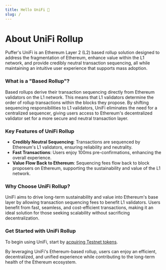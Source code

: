 ```yaml
---
title: Hello UniFi 🐡
slug: /
---
```


# About UniFi Rollup

Puffer's UniFi is an Ethereum Layer 2 (L2) based rollup solution designed to address the fragmentation of Ethereum,
enhance value within the L1 network, and provide credibly neutral transaction sequencing, all while maintaining
an intuitive user experience that supports mass adoption.

### What is a "Based Rollup"?

Based rollups derive their transaction sequencing directly from Ethereum validators on the L1 network. 
This means that L1 validators determine the order of rollup transactions within the blocks they propose.
By shifting sequencing responsibilities to L1 validators, UniFi eliminates the need for a centralized sequencer,
giving users access to Ethereum's decentralized validator set for a more secure and neutral transaction layer.

### Key Features of UniFi Rollup

- **Credibly Neutral Sequencing**: Transactions are sequenced by Ethereum's L1 validators, ensuring reliability and neutrality.
- **Fast Transactions**: Users enjoy 100ms pre-confirmations, enhancing the overall experience.
- **Value Flow Back to Ethereum**: Sequencing fees flow back to block proposers on Ethereum, supporting the sustainability and value of the L1 network.

### Why Choose UniFi Rollup?

UniFi aims to drive long-term sustainability and value into Ethereum's base layer by allowing transaction
sequencing fees to benefit L1 validators. Users benefit from fast, seamless, and cost-efficient transactions,
making it an ideal solution for those seeking scalability without sacrificing decentralization.

### Get Started with UniFi Rollup

To begin using UniFi, start by [acquiring Testnet tokens](/acquire-testnet-tokens).

By leveraging UniFi's Ethereum-based rollup, users can enjoy an efficient, decentralized, and unified experience while contributing to the long-term health of the Ethereum ecosystem.
